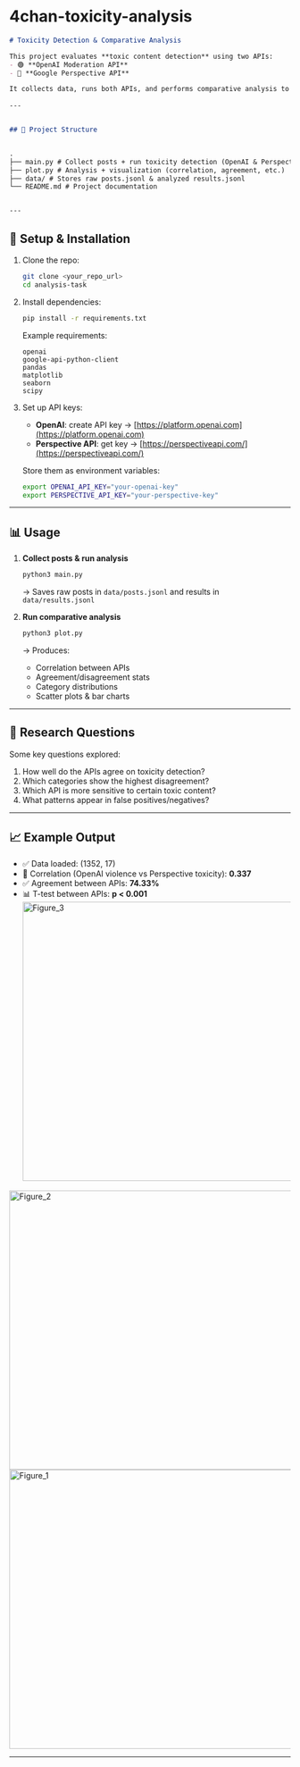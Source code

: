 # 4chan-toxicity-analysis


```markdown
# Toxicity Detection & Comparative Analysis

This project evaluates **toxic content detection** using two APIs:  
- 🟢 **OpenAI Moderation API**  
- 🔵 **Google Perspective API**

It collects data, runs both APIs, and performs comparative analysis to study their agreement, sensitivity, and differences.
 
---


## 📂 Project Structure


.
├── main.py # Collect posts + run toxicity detection (OpenAI & Perspective)
├── plot.py # Analysis + visualization (correlation, agreement, etc.)
├── data/ # Stores raw posts.jsonl & analyzed results.jsonl
└── README.md # Project documentation


---
````
## 🚀 Setup & Installation

1. Clone the repo:
   ```bash
   git clone <your_repo_url>
   cd analysis-task


2. Install dependencies:

   ```bash
   pip install -r requirements.txt
   ```

   Example requirements:

   ```
   openai
   google-api-python-client
   pandas
   matplotlib
   seaborn
   scipy
   ```

3. Set up API keys:

   * **OpenAI**: create API key → [https://platform.openai.com](https://platform.openai.com)
   * **Perspective API**: get key → [https://perspectiveapi.com/](https://perspectiveapi.com/)

   Store them as environment variables:

   ```bash
   export OPENAI_API_KEY="your-openai-key"
   export PERSPECTIVE_API_KEY="your-perspective-key"
   ```

---

## 📊 Usage

1. **Collect posts & run analysis**

   ```bash
   python3 main.py
   ```

   → Saves raw posts in `data/posts.jsonl` and results in `data/results.jsonl`

2. **Run comparative analysis**

   ```bash
   python3 plot.py
   ```

   → Produces:

   * Correlation between APIs
   * Agreement/disagreement stats
   * Category distributions
   * Scatter plots & bar charts

---

## 🔎 Research Questions

Some key questions explored:

1. How well do the APIs agree on toxicity detection?
2. Which categories show the highest disagreement?
3. Which API is more sensitive to certain toxic content?
4. What patterns appear in false positives/negatives?

---

## 📈 Example Output

* ✅ Data loaded: (1352, 17)
* 🔗 Correlation (OpenAI violence vs Perspective toxicity): **0.337**
* ✅ Agreement between APIs: **74.33%**
* 📊 T-test between APIs:
 **p < 0.001**<img width="1200" height="500" alt="Figure_3" src="https://github.com/user-attachments/assets/d0f4b2ba-0f1d-467b-a633-78f7bf335c3c" />
<img width="700" height="500" alt="Figure_2" src="https://github.com/user-attachments/assets/2b22488d-9fbe-486a-adba-b92a96549663" />
<img width="1200" height="500" alt="Figure_1" src="https://github.com/user-attachments/assets/50456faf-3d55-484f-b033-7493b5b86f0c" />


---

